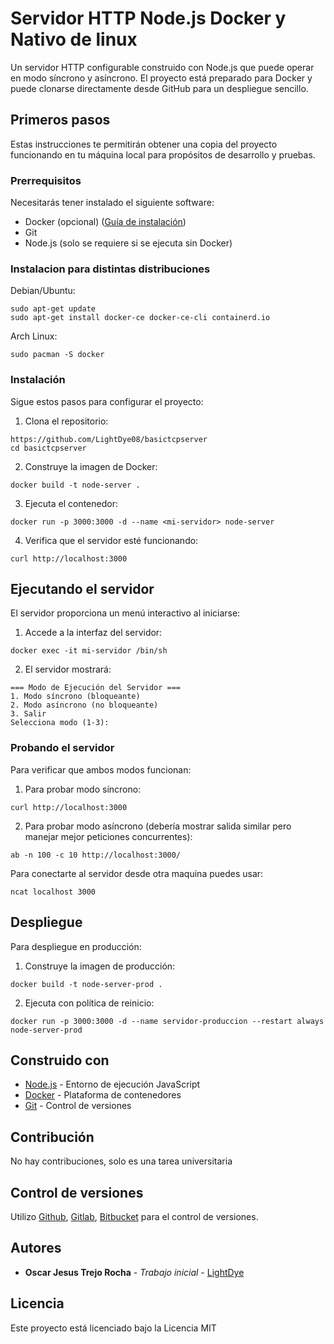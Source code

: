 # Servidor HTTP Node.js Docker y Nativo de linux

Un servidor HTTP configurable construido con Node.js que puede operar en modo síncrono y asíncrono. El proyecto está preparado para Docker y puede clonarse directamente desde GitHub para un despliegue sencillo.

## Primeros pasos

Estas instrucciones te permitirán obtener una copia del proyecto funcionando en tu máquina local para propósitos de desarrollo y pruebas.

### Prerrequisitos

Necesitarás tener instalado el siguiente software:

- Docker (opcional) ([Guía de instalación](https://docs.docker.com/get-docker/))
- Git
- Node.js (solo se requiere si se ejecuta sin Docker)

### Instalacion para distintas distribuciones

Debian/Ubuntu:
```
sudo apt-get update
sudo apt-get install docker-ce docker-ce-cli containerd.io
```

Arch Linux:
```
sudo pacman -S docker
```
### Instalación

Sigue estos pasos para configurar el proyecto:

1. Clona el repositorio:
```
https://github.com/LightDye08/basictcpserver
cd basictcpserver
```

2. Construye la imagen de Docker:
```
docker build -t node-server .
```

3. Ejecuta el contenedor:
```
docker run -p 3000:3000 -d --name <mi-servidor> node-server
```

4. Verifica que el servidor esté funcionando:
```
curl http://localhost:3000
```

## Ejecutando el servidor

El servidor proporciona un menú interactivo al iniciarse:

1. Accede a la interfaz del servidor:
```
docker exec -it mi-servidor /bin/sh
```

2. El servidor mostrará:
```
=== Modo de Ejecución del Servidor ===
1. Modo síncrono (bloqueante)
2. Modo asíncrono (no bloqueante)
3. Salir
Selecciona modo (1-3):
```

### Probando el servidor

Para verificar que ambos modos funcionan:

1. Para probar modo síncrono:
```
curl http://localhost:3000
```

2. Para probar modo asíncrono (debería mostrar salida similar pero manejar mejor peticiones concurrentes):
```
ab -n 100 -c 10 http://localhost:3000/
```


Para conectarte al servidor desde otra maquina puedes usar:

```
ncat localhost 3000
```
## Despliegue

Para despliegue en producción:

1. Construye la imagen de producción:
```
docker build -t node-server-prod .
```

2. Ejecuta con política de reinicio:
```
docker run -p 3000:3000 -d --name servidor-produccion --restart always node-server-prod
```

## Construido con

* [Node.js](https://nodejs.org/) - Entorno de ejecución JavaScript
* [Docker](https://www.docker.com/) - Plataforma de contenedores
* [Git](https://git-scm.com/) - Control de versiones

## Contribución

No hay contribuciones, solo es una tarea universitaria

## Control de versiones

Utilizo [Github](https://github.com), [Gitlab](https://gitlab.com/), [Bitbucket](https://bitbucket.org) para el control de versiones.

## Autores

* **Oscar Jesus Trejo Rocha** - *Trabajo inicial* - [LightDye](https://github.com/LightDye08)

## Licencia

Este proyecto está licenciado bajo la Licencia MIT


